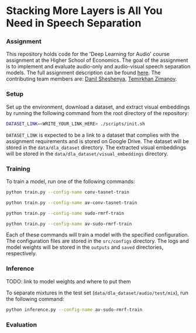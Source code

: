 # Stacking More Layers is All You Need in Speech Separation

### Assignment

This repository holds code for the 'Deep Learning for Audio' course assignment at the Higher School of Economics. The goal of the assignment is to implement and evaluate audio-only and audio-visual speech separation models. The full assignment description can be found [here](https://github.com/markovka17/dla/blob/2024/project_avss/README.md). The contributing team members are: [Danil Sheshenya](https://github.com/bigshishiga0000xDxD), [Temirkhan Zimanov](https://github.com/HCPS42).

### Setup

Set up the environment, download a dataset, and extract visual embeddings by running the following command from the root directory of the repository:

```bash
DATASET_LINK=<WRITE_YOUR_LINK_HERE> ./scripts/init.sh
```

`DATASET_LINK` is expected to be a link to a dataset that complies with the assignment requirements and is stored on Google Drive. The dataset will be stored in the `data/dla_dataset` directory. The extracted visual embeddings will be stored in the `data/dla_dataset/visual_embeddings` directory.

### Training

To train a model, run one of the following commands:

```bash
python train.py --config-name conv-tasnet-train

python train.py --config-name av-conv-tasnet-train

python train.py --config-name sudo-rmrf-train

python train.py --config-name av-sudo-rmrf-train
```

Each of these commands will train a model with the specified configuration. The configuration files are stored in the `src/configs` directory. The logs and model weights will be stored in the `outputs` and `saved` directories, respectively.

### Inference

TODO: link to model weights and where to put them

To separate mixtures in the test set (`data/dla_dataset/audio/test/mix`), run the following command:

```bash
python inference.py --config-name av-sudo-rmrf-train
```

### Evaluation

